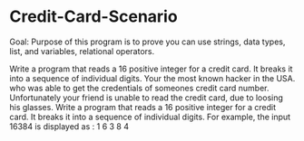 # Credit-Card-Scenario
Goal: Purpose of this program is to prove you can use strings, data types, list, and variables, relational operators.

Write a program that reads a 16 positive integer for a credit card. It breaks it into a sequence of individual digits.
Your the most known hacker in the USA. who was able to get the credentials of someones credit card number. Unfortunately your friend is unable to read the credit card, due to loosing his glasses. 
Write a program that reads a 16 positive integer for a credit card. It breaks it into a sequence of individual digits. For example, the input 16384 is displayed as : 1 6 3 8 4
